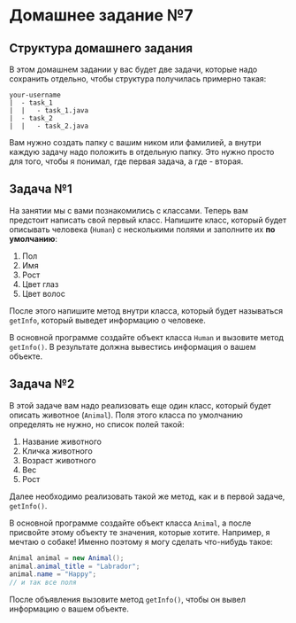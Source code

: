 # Домашнее задание №7

## Структура домашнего задания
В этом домашнем задании у вас будет две задачи, которые надо сохранить отдельно, чтобы 
структура получилась примерно такая:

```shell
your-username
|  - task_1
|  |   - task_1.java
|  - task_2
|  |   - task_2.java
```

Вам нужно создать папку с вашим ником или фамилией, а внутри каждую задачу надо положить в отдельную папку.
Это нужно просто для того, чтобы я понимал, где первая задача, а где - вторая. 

## Задача №1
На занятии мы с вами познакомились с классами. Теперь вам предстоит написать свой первый класс. 
Напишите класс, который будет описывать человека (`Human`) с несколькими полями и заполните их **по умолчанию**:
1. Пол
2. Имя
3. Рост
4. Цвет глаз
5. Цвет волос

После этого напишите метод внутри класса, который будет называться `getInfo`, который выведет информацию о человеке.

В основной программе создайте объект класса `Human` и вызовите метод `getInfo()`. 
В результате должна вывестись информация о вашем объекте.

## Задача №2
В этой задаче вам надо реализовать еще один класс, который будет описать животное (`Animal`). 
Поля этого класса по умолчанию определять не нужно, но список полей такой:
1. Название животного
2. Кличка животного
3. Возраст животного
4. Вес
5. Рост

Далее необходимо реализовать такой же метод, как и в первой задаче, `getInfo()`.

В основной программе создайте объект класса `Animal`, а после присвойте этому объекту те значения, которые хотите. 
Например, я мечтаю о собаке! Именно поэтому я могу сделать что-нибудь такое:

```java
Animal animal = new Animal();
animal.animal_title = "Labrador";
animal.name = "Happy";
// и так все поля
```

После объявления вызовите метод `getInfo()`, чтобы он вывел информацию о вашем объекте.